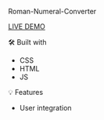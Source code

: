 
Roman-Numeral-Converter

[LIVE DEMO](https://prostok.github.io/Roman-Numeral-Converter/)

🛠️ Built with

- CSS
- HTML
- JS

💡 Features

- User integration 
